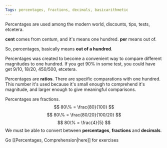 ```yaml
---
Tags: percentages, fractions, decimals, basicarithmetic
---
```



Percentages are used among the modern world, discounts, tips, tests, etcetera.

**cent** comes from centum, and it's means one hundred.
**per** means out of.

So, percentages, basically means **out of a hundred**.

Percentages was created to become a convenient way to compare different magnitudes to one hundred. If you get 90% in some test, you could have get $9/10$, $18/20$, $450/500$, etcetera.

Percentages are **ratios**. There are specific comparations with one hundred. This number it's used because it's small enough to comprehend it's magnitude, and larger enough to give meaningful comparisons.

Percentages are fractions. $$ 80\% = \frac{80}{100} $$
$$ 80\% = \frac{80/20}{100/20} $$
$$ 80\% = \frac{4}{5} $$
We must be able to convert between **percentages**, **fractions** and **decimals**.

Go [[Percentages, Comprehension|here]] for exercises